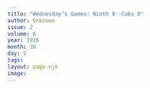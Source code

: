```yaml
---
title: "Wednesday’s Games: Ninth 9--Cubs 0"
author: Unknown
issue: 2
volume: 8
year: 1916
month: 30
day: V
tags:
layout: page.njk
image:
---
```



